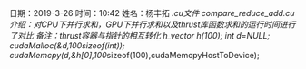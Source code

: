 日期：2019-3-26
时间：10:42
姓名：杨丰拓
*.cu文件
compare_reduce_add.cu
	介绍：对CPU下并行求和，GPU下并行求和以及thrust库函数求和的运行时间进行了对比
	备注：thrust容器与指针的相互转化
		h_vector<int> h(100);
		int *d=NULL;
		cudaMalloc(&d,100*sizeof(int));
		cudaMemcpy(d,&h[0],100*sizeof(100),cudaMemcpyHostToDevice);
